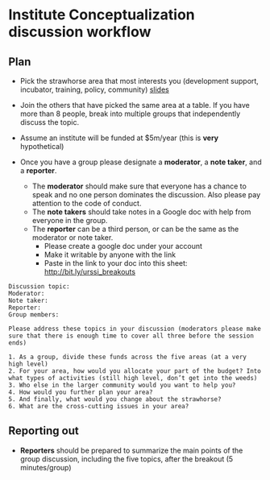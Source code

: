 # Institute Conceptualization discussion workflow

## Plan

- Pick the strawhorse area that most interests you (development support, incubator, training, policy, community) [slides](https://docs.google.com/presentation/d/1-htwBBOxtHqZjJbjguyEbfXchR7cqg26VA8ym9EANYk/edit?usp=sharing)
- Join the others that have picked the same area at a table. If you have more than 8 people, break into multiple groups that independently discuss the topic.
- Assume an institute will be funded at $5m/year (this is **very** hypothetical)

- Once you have a group please designate a **moderator**, a **note taker**, and a **reporter**.
	- The **moderator** should make sure that everyone has a chance to speak and no one person dominates the discussion. Also please pay attention to the code of conduct.
	-  The **note takers** should take notes in a Google doc with help from everyone in the group.
	-  The **reporter** can be a third person, or can be the same as the moderator or note taker. 
		-  Please create a google doc under your account
		-  Make it writable by anyone with the link
		-  Paste in the link to your doc into this sheet: http://bit.ly/urssi_breakouts   
```
Discussion topic:
Moderator:
Note taker:
Reporter:
Group members:

Please address these topics in your discussion (moderators please make sure that there is enough time to cover all three before the session ends)

1. As a group, divide these funds across the five areas (at a very high level)
2. For your area, how would you allocate your part of the budget? Into what types of activities (still high level, don’t get into the weeds)
3. Who else in the larger community would you want to help you?
4. How would you further plan your area?
5. And finally, what would you change about the strawhorse?
6. What are the cross-cutting issues in your area?

```

## Reporting out

- **Reporters** should be prepared to summarize the main points of the group discussion, including the five topics, after the breakout (5 minutes/group)
